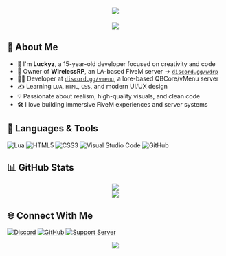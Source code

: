 <h1 align="center">
  <img src="https://readme-typing-svg.herokuapp.com?font=JetBrains+Mono&size=28&duration=2500&center=true&vCenter=true&color=FF4A4A&lines=Hey%2C+I'm+Luckyz!;15+Years+Old+Dev+%F0%9F%92%BB;FiveM+Enthusiast+%F0%9F%95%B6%EF%B8%8F;Design+%26+Scripting+Lover%E2%9C%A8" />
</h1>

<div align="center">
  <img src="https://capsule-render.vercel.app/api?type=waving&color=FF4A4A&height=140&section=header&text=Luckyz%20Dev%20Hub&fontAlign=50&fontSize=36&fontColor=ffffff" />
</div>


## 🧠 About Me

- 🧒 I'm **Luckyz**, a 15-year-old developer focused on creativity and code
- 🌴 Owner of **WirelessRP**, an LA-based FiveM server → [`discord.gg/wdrp`](https://discord.gg/wdrp)
- 👮‍♂️ Developer at [`discord.gg/vmenu`](https://discord.gg/vmenu), a lore-based QBCore/vMenu server
- ✍️ Learning `LUA`, `HTML`, `CSS`, and modern UI/UX design
- 💡 Passionate about realism, high-quality visuals, and clean code
- 🛠 I love building immersive FiveM experiences and server systems


## 🚀 Languages & Tools

![Lua](https://img.shields.io/badge/LUA-2C2D72?style=for-the-badge&logo=lua&logoColor=white)
![HTML5](https://img.shields.io/badge/HTML-E34F26?style=for-the-badge&logo=html5&logoColor=white)
![CSS3](https://img.shields.io/badge/CSS-1572B6?style=for-the-badge&logo=css3&logoColor=white)
![Visual Studio Code](https://img.shields.io/badge/VSCode-007ACC?style=for-the-badge&logo=visualstudiocode&logoColor=white)
![GitHub](https://img.shields.io/badge/GitHub-000?style=for-the-badge&logo=github&logoColor=white)


## 📊 GitHub Stats

<div align="center">
  <img src="https://github-readme-stats.vercel.app/api?username=luckyz-z&show_icons=true&theme=radical&border_radius=15&hide_border=true&count_private=true" />
  <br/>
  <img src="https://github-readme-stats.vercel.app/api/top-langs/?username=luckyz-z&layout=compact&theme=radical&hide_border=true" />
</div>


## 🌐 Connect With Me

[![Discord](https://img.shields.io/badge/Discord-WirelessRP%20Server-5865F2?style=for-the-badge&logo=discord&logoColor=white)](https://discord.gg/wdrp)
[![GitHub](https://img.shields.io/badge/GitHub-luckyz--z-000?style=for-the-badge&logo=github&logoColor=white)](https://github.com/luckyz-z)
[![Support Server](https://img.shields.io/badge/VMenu%20Dev%20Team-5865F2?style=for-the-badge&logo=discord&logoColor=white)](https://discord.gg/vmenu)

<div align="center">
  <img src="https://capsule-render.vercel.app/api?type=waving&color=FF4A4A&height=140&section=footer&text=Thanks%20for%20visiting!%20%F0%9F%91%8B&fontSize=24&fontColor=ffffff" />
</div>
